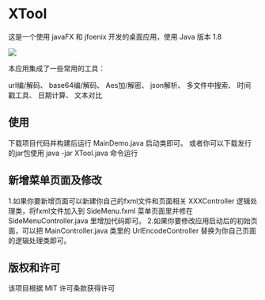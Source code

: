 # XTool
这是一个使用 javaFX 和 jfoenix 开发的桌面应用，使用 Java 版本 1.8

<img src="https://img.shields.io/badge/Language-Java-orange.svg">

本应用集成了一些常用的工具：

url编/解码、
base64编/解码、
Aes加/解密、
json解析、
多文件中搜索、
时间戳工具、
日期计算、
文本对比


## 使用
下载项目代码并构建后运行 MainDemo.java 启动类即可。
或者你可以下载发行的jar包使用 java -jar XTool.java 命令运行

## 新增菜单页面及修改
1.如果你要新增页面可以新建你自己的fxml文件和页面相关 XXXController 逻辑处理类，将fxml文件加入到 SideMenu.fxml 菜单页面里并修在 SideMenuController.java 里增加代码即可。
2.如果你要修改应用启动后的初始页面，可以把 MainController.java 类里的 UrlEncodeController 替换为你自己页面的逻辑处理类即可。


## 版权和许可
该项目根据 MIT 许可条款获得许可

